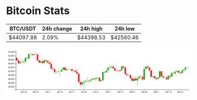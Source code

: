 # Bitcoin Stats

BTC/USDT|24h change|24h high|24h low|
|---|---|---|---|
|$44097.88|2.09%|$44398.53|$42560.46|

<img src="./chart.svg">
